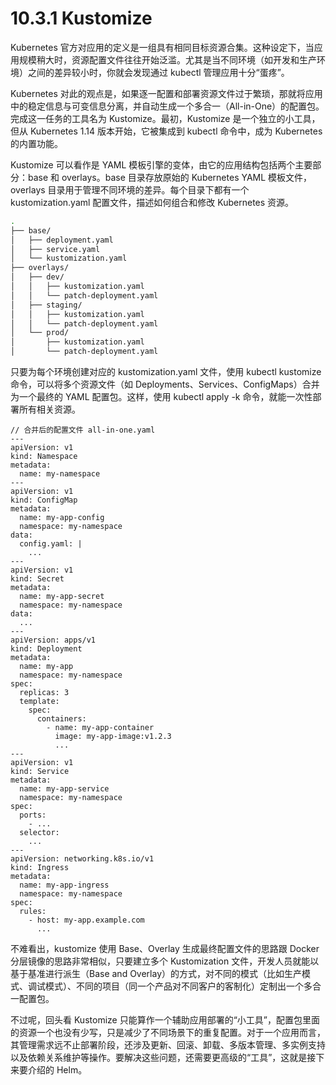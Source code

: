 # 10.3.1 Kustomize

Kubernetes 官方对应用的定义是一组具有相同目标资源合集。这种设定下，当应用规模稍大时，资源配置文件往往开始泛滥。尤其是当不同环境（如开发和生产环境）之间的差异较小时，你就会发现通过 kubectl 管理应用十分“蛋疼”。

Kubernetes 对此的观点是，如果逐一配置和部署资源文件过于繁琐，那就将应用中的稳定信息与可变信息分离，并自动生成一个多合一（All-in-One）的配置包。完成这一任务的工具名为 Kustomize。最初，Kustomize 是一个独立的小工具，但从 Kubernetes 1.14 版本开始，它被集成到 kubectl 命令中，成为 Kubernetes 的内置功能。

Kustomize 可以看作是 YAML 模板引擎的变体，由它的应用结构包括两个主要部分：base 和 overlays。base 目录存放原始的 Kubernetes YAML 模板文件，overlays 目录用于管理不同环境的差异。每个目录下都有一个 kustomization.yaml 配置文件，描述如何组合和修改 Kubernetes 资源。

```bash
.
├── base/
│   ├── deployment.yaml
│   ├── service.yaml
│   └── kustomization.yaml
├── overlays/
│   ├── dev/
│   │   ├── kustomization.yaml
│   │   └── patch-deployment.yaml
│   ├── staging/
│   │   ├── kustomization.yaml
│   │   └── patch-deployment.yaml
│   └── prod/
│       ├── kustomization.yaml
│       └── patch-deployment.yaml
```
只要为每个环境创建对应的 kustomization.yaml 文件，使用 kubectl kustomize 命令，可以将多个资源文件（如 Deployments、Services、ConfigMaps）合并为一个最终的 YAML 配置包。这样，使用 kubectl apply -k 命令，就能一次性部署所有相关资源。

```
// 合并后的配置文件 all-in-one.yaml
---
apiVersion: v1
kind: Namespace
metadata:
  name: my-namespace
---
apiVersion: v1
kind: ConfigMap
metadata:
  name: my-app-config
  namespace: my-namespace
data:
  config.yaml: |
    ...
---
apiVersion: v1
kind: Secret
metadata:
  name: my-app-secret
  namespace: my-namespace
data:
  ...
---
apiVersion: apps/v1
kind: Deployment
metadata:
  name: my-app
  namespace: my-namespace
spec:
  replicas: 3
  template:
    spec:
      containers:
        - name: my-app-container
          image: my-app-image:v1.2.3
          ...
---
apiVersion: v1
kind: Service
metadata:
  name: my-app-service
  namespace: my-namespace
spec:
  ports:
    - ...
  selector:
    ...
---
apiVersion: networking.k8s.io/v1
kind: Ingress
metadata:
  name: my-app-ingress
  namespace: my-namespace
spec:
  rules:
    - host: my-app.example.com
      ...
```
不难看出，kustomize 使用 Base、Overlay 生成最终配置文件的思路跟 Docker 分层镜像的思路非常相似，只要建立多个 Kustomization 文件，开发人员就能以基于基准进行派生（Base and Overlay）的方式，对不同的模式（比如生产模式、调试模式）、不同的项目（同一个产品对不同客户的客制化）定制出一个多合一配置包。

不过呢，回头看 Kustomize 只能算作一个辅助应用部署的“小工具”，配置包里面的资源一个也没有少写，只是减少了不同场景下的重复配置。对于一个应用而言，其管理需求远不止部署阶段，还涉及更新、回滚、卸载、多版本管理、多实例支持以及依赖关系维护等操作。要解决这些问题，还需要更高级的“工具”，这就是接下来要介绍的 Helm。